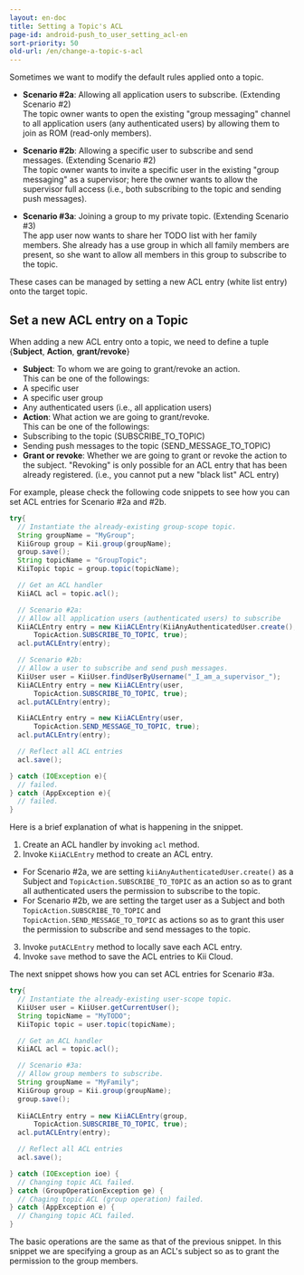 ```yaml
---
layout: en-doc
title: Setting a Topic's ACL
page-id: android-push_to_user_setting_acl-en
sort-priority: 50
old-url: /en/change-a-topic-s-acl
---
```

Sometimes we want to modify the default rules applied onto a topic.  

* **Scenario #2a**: Allowing all application users to subscribe.  (Extending Scenario #2)<BR />
  The topic owner wants to open the existing "group messaging" channel to all application users (any authenticated users) by allowing them to join as ROM (read-only members).

* **Scenario #2b**: Allowing a specific user to subscribe and send messages.  (Extending Scenario #2)<BR />
  The topic owner wants to invite a specific user in the existing "group messaging" as a supervisor; here the owner wants to allow the supervisor full access (i.e., both subscribing to the topic and sending push messages).

* **Scenario #3a**: Joining a group to my private topic.  (Extending Scenario #3)<BR />
  The app user now wants to share her TODO list with her family members.  She already has a use group in which all family members are present, so she want to allow all members in this group to subscribe to the topic.

These cases can be managed by setting a new ACL entry (white list entry) onto the target topic.


## Set a new ACL entry on a Topic

When adding a new ACL entry onto a topic, we need to define a tuple {**Subject**, **Action**, **grant/revoke**}

* **Subject**: To whom we are going to grant/revoke an action.<BR />This can be one of the followings:
 * A specific user
 * A specific user group
 * Any authenticated users (i.e., all application users)
* **Action**: What action we are going to grant/revoke.<BR />This can be one of the followings:
 * Subscribing to the topic (SUBSCRIBE\_TO\_TOPIC)
 * Sending push messages to the topic (SEND\_MESSAGE\_TO\_TOPIC)
* **Grant or revoke**: Whether we are going to grant or revoke the action to the subject.  "Revoking" is only possible for an ACL entry that has been already registered.  (i.e., you cannot put a new "black list" ACL entry)

For example, please check the following code snippets to see how you can set ACL entries for Scenario #2a and #2b.

```java
try{
  // Instantiate the already-existing group-scope topic.
  String groupName = "MyGroup";
  KiiGroup group = Kii.group(groupName);
  group.save();
  String topicName = "GroupTopic";
  KiiTopic topic = group.topic(topicName);

  // Get an ACL handler
  KiiACL acl = topic.acl();

  // Scenario #2a:
  // Allow all application users (authenticated users) to subscribe
  KiiACLEntry entry = new KiiACLEntry(KiiAnyAuthenticatedUser.create(), 
      TopicAction.SUBSCRIBE_TO_TOPIC, true);
  acl.putACLEntry(entry);

  // Scenario #2b:
  // Allow a user to subscribe and send push messages.
  KiiUser user = KiiUser.findUserByUsername("_I_am_a_supervisor_");
  KiiACLEntry entry = new KiiACLEntry(user, 
      TopicAction.SUBSCRIBE_TO_TOPIC, true);
  acl.putACLEntry(entry);

  KiiACLEntry entry = new KiiACLEntry(user, 
      TopicAction.SEND_MESSAGE_TO_TOPIC, true);
  acl.putACLEntry(entry);

  // Reflect all ACL entries
  acl.save();

} catch (IOException e){
  // failed.
} catch (AppException e){
  // failed.
} 
```

Here is a brief explanation of what is happening in the snippet.

1. Create an ACL handler by invoking `acl` method.
2. Invoke `KiiACLEntry` method to create an ACL entry.
 * For Scenario #2a, we are setting `kiiAnyAuthenticatedUser.create()` as a Subject and `TopicAction.SUBSCRIBE_TO_TOPIC` as an action so as to grant all authenticated users the permission to subscribe to the topic.
 * For Scenario #2b, we are setting the target user as a Subject and both `TopicAction.SUBSCRIBE_TO_TOPIC` and `TopicAction.SEND_MESSAGE_TO_TOPIC` as actions so as to grant this user the permission to subscribe and send messages to the topic.
3. Invoke `putACLEntry` method to locally save each ACL entry.
4. Invoke `save` method to save the ACL entries to Kii Cloud.

The next snippet shows how you can set ACL entries for Scenario #3a.

```java
try{
  // Instantiate the already-existing user-scope topic.
  KiiUser user = KiiUser.getCurrentUser();
  String topicName = "MyTODO";
  KiiTopic topic = user.topic(topicName);

  // Get an ACL handler
  KiiACL acl = topic.acl();

  // Scenario #3a:
  // Allow group members to subscribe.
  String groupName = "MyFamily";
  KiiGroup group = Kii.group(groupName);
  group.save();
  
  KiiACLEntry entry = new KiiACLEntry(group, 
      TopicAction.SUBSCRIBE_TO_TOPIC, true);
  acl.putACLEntry(entry);

  // Reflect all ACL entries
  acl.save();

} catch (IOException ioe) {
  // Changing topic ACL failed.
} catch (GroupOperationException ge) {
  // Chaging topic ACL (group operation) failed.
} catch (AppException e) {
  // Changing topic ACL failed.
} 
```

The basic operations are the same as that of the previous snippet.  In this snippet we are specifying a group as an ACL's subject so as to grant the permission to the group members.
